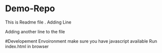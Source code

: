 # Demo-Repo

This is Readme file .
Adding Line

Adding another line to the file


#Developement Envoironment
make sure you have javascript available 
Run index.html in browser

